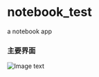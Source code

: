 # notebook_test
a notebook app
### 主要界面
![Image text](https://https://github.com/PP-Murad/thinker/blob/master/app/Screenshot_1578473150.png)
